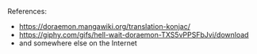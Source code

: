 References:  

* https://doraemon.mangawiki.org/translation-konjac/  
* https://giphy.com/gifs/hell-wait-doraemon-TXS5vPPSFbJvi/download  
* and somewhere else on the Internet  
